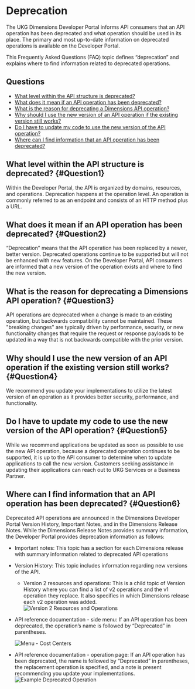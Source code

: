 # Deprecation

The UKG Dimensions Developer Portal informs API consumers that an API operation has been deprecated and what operation should be used in its place. The primary and most up-to-date information on deprecated operations is available on the Developer Portal.

This Frequently Asked Questions (FAQ) topic defines “deprecation” and explains where to find information related to deprecated operations.

## Questions

* [What level within the API structure is deprecated?](#Question1)
* [What does it mean if an API operation has been deprecated?](#Question2)
* [What is the reason for deprecating a Dimensions API operation?](#Question3)
* [Why should I use the new version of an API operation if the existing version still works?](#Question4)
* [Do I have to update my code to use the new version of the API operation?](#Question5)
* [Where can I find information that an API operation has been deprecated?](#Question6)

## What level within the API structure is deprecated? {#Question1}

Within the Developer Portal, the API is organized by domains, resources, and operations. Deprecation happens at the operation level. An operation is commonly referred to as an endpoint and consists of an HTTP method plus a URL.

## What does it mean if an API operation has been deprecated? {#Question2}

“Deprecation” means that the API operation has been replaced by a newer, better version. Deprecated operations continue to be supported but will not be enhanced with new features. On the Developer Portal, API consumers are informed that a new version of the operation exists and where to find the new version.

## What is the reason for deprecating a Dimensions API operation? {#Question3}

API operations are deprecated when a change is made to an existing operation, but backwards compatibility cannot be maintained. These "breaking changes" are typically driven by performance, security, or new functionality changes that require the request or response payloads to be updated in a way that is not backwards compatible with the prior version.

## Why should I use the new version of an API operation if the existing version still works? {#Question4}

We recommend you update your implementations to utilize the latest version of an operation as it provides better security, performance, and functionality.

## Do I have to update my code to use the new version of the API operation? {#Question5}

While we recommend applications be updated as soon as possible to use the new API operation, because a deprecated operation continues to be supported, it is up to the API consumer to determine when to update applications to call the new version. Customers seeking assistance in updating their applications can reach out to UKG Services or a Business Partner.

## Where can I find information that an API operation has been deprecated? {#Question6}

Deprecated API operations are announced in the Dimensions Developer Portal Version History, Important Notes, and in the Dimensions Release Notes. While the Dimensions Release Notes provides summary information, the Developer Portal provides deprecation information as follows:

* Important notes: This topic has a section for each Dimensions release with summary information related to deprecated API operations
* Version History: This topic includes information regarding new versions of the API. 
    * Version 2 resources and operations: This is a child topic of Version History where you can find a list of v2 operations and the v1 operation they replace. It also specifies in which Dimensions release each v2 operation was added.
    ![Version 2 Resources and Operations](I:4e3ae323-a32a-4f13-ae5e-e420412f84a4 "Version 2 Resources and Operations")
* API reference documentation - side menu: If an API operation has been deprecated, the operation’s name is followed by “Deprecated” in parentheses.
    
    ![Menu - Cost Centers](I:123c0daf-db33-4eae-b497-644543572f55 "Menu - Cost Centers")
* API reference documentation - operation page: If an API operation has been deprecated, the name is followed by “Deprecated” in parentheses, the replacement operation is specified, and a note is present recommending you update your implementations.
    ![Example Deprecated Operation](I:518134e8-f796-42e0-8525-b0dcbba5eb3e "Example Deprecated Operation")